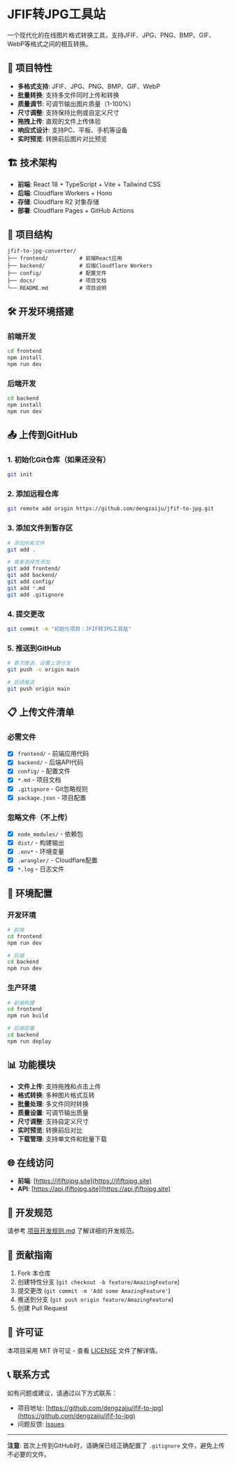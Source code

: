 # JFIF转JPG工具站

一个现代化的在线图片格式转换工具，支持JFIF、JPG、PNG、BMP、GIF、WebP等格式之间的相互转换。

## 🚀 项目特性

- **多格式支持**: JFIF、JPG、PNG、BMP、GIF、WebP
- **批量转换**: 支持多文件同时上传和转换
- **质量调节**: 可调节输出图片质量（1-100%）
- **尺寸调整**: 支持保持比例或自定义尺寸
- **拖拽上传**: 直观的文件上传体验
- **响应式设计**: 支持PC、平板、手机等设备
- **实时预览**: 转换前后图片对比预览

## 🏗️ 技术架构

- **前端**: React 18 + TypeScript + Vite + Tailwind CSS
- **后端**: Cloudflare Workers + Hono
- **存储**: Cloudflare R2 对象存储
- **部署**: Cloudflare Pages + GitHub Actions

## 📁 项目结构

```
jfif-to-jpg-converter/
├── frontend/          # 前端React应用
├── backend/           # 后端Cloudflare Workers
├── config/            # 配置文件
├── docs/              # 项目文档
└── README.md          # 项目说明
```

## 🛠️ 开发环境搭建

### 前端开发
```bash
cd frontend
npm install
npm run dev
```

### 后端开发
```bash
cd backend
npm install
npm run dev
```

## 📤 上传到GitHub

### 1. 初始化Git仓库（如果还没有）
```bash
git init
```

### 2. 添加远程仓库
```bash
git remote add origin https://github.com/dengzaiju/jfif-to-jpg.git
```

### 3. 添加文件到暂存区
```bash
# 添加所有文件
git add .

# 或者选择性添加
git add frontend/
git add backend/
git add config/
git add *.md
git add .gitignore
```

### 4. 提交更改
```bash
git commit -m "初始化项目：JFIF转JPG工具站"
```

### 5. 推送到GitHub
```bash
# 首次推送，设置上游分支
git push -u origin main

# 后续推送
git push origin main
```

## 📋 上传文件清单

### 必需文件
- [x] `frontend/` - 前端应用代码
- [x] `backend/` - 后端API代码
- [x] `config/` - 配置文件
- [x] `*.md` - 项目文档
- [x] `.gitignore` - Git忽略规则
- [x] `package.json` - 项目配置

### 忽略文件（不上传）
- [x] `node_modules/` - 依赖包
- [x] `dist/` - 构建输出
- [x] `.env*` - 环境变量
- [x] `.wrangler/` - Cloudflare配置
- [x] `*.log` - 日志文件

## 🔧 环境配置

### 开发环境
```bash
# 前端
cd frontend
npm run dev

# 后端
cd backend
npm run dev
```

### 生产环境
```bash
# 前端构建
cd frontend
npm run build

# 后端部署
cd backend
npm run deploy
```

## 📊 功能模块

- **文件上传**: 支持拖拽和点击上传
- **格式转换**: 多种图片格式互转
- **批量处理**: 多文件同时转换
- **质量设置**: 可调节输出质量
- **尺寸调整**: 支持自定义尺寸
- **实时预览**: 转换前后对比
- **下载管理**: 支持单文件和批量下载

## 🌐 在线访问

- **前端**: [https://jfiftojpg.site](https://jfiftojpg.site)
- **API**: [https://api.jfiftojpg.site](https://api.jfiftojpg.site)

## 📝 开发规范

请参考 [项目开发规则.md](./项目开发规则.md) 了解详细的开发规范。

## 🤝 贡献指南

1. Fork 本仓库
2. 创建特性分支 (`git checkout -b feature/AmazingFeature`)
3. 提交更改 (`git commit -m 'Add some AmazingFeature'`)
4. 推送到分支 (`git push origin feature/AmazingFeature`)
5. 创建 Pull Request

## 📄 许可证

本项目采用 MIT 许可证 - 查看 [LICENSE](LICENSE) 文件了解详情。

## 📞 联系方式

如有问题或建议，请通过以下方式联系：

- 项目地址: [https://github.com/dengzaiju/jfif-to-jpg](https://github.com/dengzaiju/jfif-to-jpg)
- 问题反馈: [Issues](https://github.com/dengzaiju/jfif-to-jpg/issues)

---

**注意**: 首次上传到GitHub时，请确保已经正确配置了 `.gitignore` 文件，避免上传不必要的文件。 